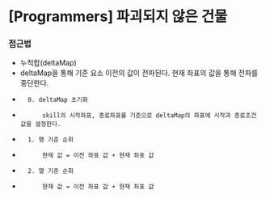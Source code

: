 # [Programmers] 파괴되지 않은 건물

### 접근법

-   누적합(deltaMap)
-   deltaMap을 통해 기준 요소 이전의 값이 전파된다. 현재 좌표의 값을 통해 전파를 중단한다.  
-       0. deltaMap 초기화
-           skill의 시작좌표, 종료좌표를 기준으로 deltaMap의 좌표에 시작과 종료조건 값을 설정한다.
-       1. 행 기준 순회
-           현재 값 = 이전 좌표 값 + 현재 좌표 값
-       2. 열 기준 순회
-           현재 값 = 이전 좌표 값 + 현재 좌표 값
